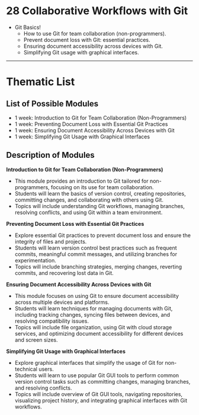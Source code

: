 # 28 Collaborative Workflows with Git

- Git Basics!
  - How to use Git for team collaboration (non-programmers).
  - Prevent document loss with Git: essential practices.
  - Ensuring document accessibility across devices with Git.
  - Simplifying Git usage with graphical interfaces.


-----------------

# Thematic List

## List of Possible Modules

- 1 week: Introduction to Git for Team Collaboration (Non-Programmers)
- 1 week: Preventing Document Loss with Essential Git Practices
- 1 week: Ensuring Document Accessibility Across Devices with Git
- 1 week: Simplifying Git Usage with Graphical Interfaces

## Description of Modules

**Introduction to Git for Team Collaboration (Non-Programmers)**
- This module provides an introduction to Git tailored for non-programmers, focusing on its use for team collaboration.
- Students will learn the basics of version control, creating repositories, committing changes, and collaborating with others using Git.
- Topics will include understanding Git workflows, managing branches, resolving conflicts, and using Git within a team environment.

**Preventing Document Loss with Essential Git Practices**
- Explore essential Git practices to prevent document loss and ensure the integrity of files and projects.
- Students will learn version control best practices such as frequent commits, meaningful commit messages, and utilizing branches for experimentation.
- Topics will include branching strategies, merging changes, reverting commits, and recovering lost data in Git.

**Ensuring Document Accessibility Across Devices with Git**
- This module focuses on using Git to ensure document accessibility across multiple devices and platforms.
- Students will learn techniques for managing documents with Git, including tracking changes, syncing files between devices, and resolving compatibility issues.
- Topics will include file organization, using Git with cloud storage services, and optimizing document accessibility for different devices and screen sizes.

**Simplifying Git Usage with Graphical Interfaces**
- Explore graphical interfaces that simplify the usage of Git for non-technical users.
- Students will learn to use popular Git GUI tools to perform common version control tasks such as committing changes, managing branches, and resolving conflicts.
- Topics will include overview of Git GUI tools, navigating repositories, visualizing project history, and integrating graphical interfaces with Git workflows.
